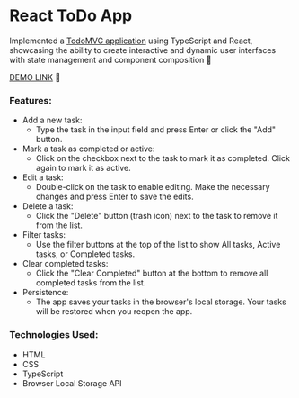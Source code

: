 # React ToDo App

Implemented a [TodoMVC application](https://todomvc.com/) using TypeScript and React, showcasing the ability to create interactive and dynamic user interfaces with state management and component composition 🚀

[DEMO LINK](https://ukrainiane-panda.github.io/TodoApp__-react-/) 🌟

### Features:
- Add a new task:
  - Type the task in the input field and press Enter or click the "Add" button.
- Mark a task as completed or active:
  - Click on the checkbox next to the task to mark it as completed. Click again to mark it as active.
- Edit a task:
  - Double-click on the task to enable editing. Make the necessary changes and press Enter to save the edits.
- Delete a task:
  - Click the "Delete" button (trash icon) next to the task to remove it from the list.
- Filter tasks:
  - Use the filter buttons at the top of the list to show All tasks, Active tasks, or Completed tasks.
- Clear completed tasks:
  - Click the "Clear Completed" button at the bottom to remove all completed tasks from the list.
- Persistence:
  - The app saves your tasks in the browser's local storage. Your tasks will be restored when you reopen the app.

### Technologies Used:
- HTML
- CSS
- TypeScript
- Browser Local Storage API
